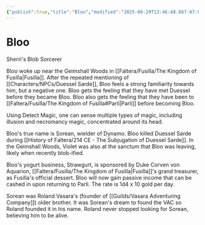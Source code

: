 ```yaml
---
{"publish":true,"title":"Bloo","modified":"2025-06-29T13:46:48.887-07:00","cssclasses":""}
---
```




# Bloo

Sherri's Blob Sorcerer

Bloo woke up near the Geimshall Woods in [[Faltera/Fusilla/The Kingdom of Fusilla\|Fusilla]]. After the repeated mentioning of [[Characters/NPCs/Duessel Sarde]], Bloo feels a strong familiarity towards him, but a negative one. Bloo gets the feeling that they have met Duessel before they became Bloo. Bloo also gets the feeling that they have been to [[Faltera/Fusilla/The Kingdom of Fusilla#Parli\|Parli]] before becoming Bloo.

Using Detect Magic, one can sense multiple types of magic, including illusion and necromancy magic, concentrated around its head.

Bloo's true name is Sorean, wielder of Dynamo. Bloo killed Duessel Sarde during [[History of Faltera/214 CE - The Subjugation of Duessel Sarde]]. In the Geimshall Woods, Violet was also at the sanctum that Bloo was leaving, likely when recently blob-ified.

Bloo's yogurt business, Strawgurt, is sponsored by Duke Corven von Aquarion, [[Faltera/Fusilla/The Kingdom of Fusilla\|Fusilla]]'s grand treasurer, as Fusilla's official dessert. Bloo will now gain passive income that can be cashed in upon returning to Parli. The rate is 1d4 x 10 gold per day.

Sorean was Roland Vasara's (founder of [[Guilds/Vasara Adventuring Company]]) older brother. It was Sorean's dream to found the VAC so Roland founded it in his name. Roland never stopped looking for Sorean, believing him to be alive.
